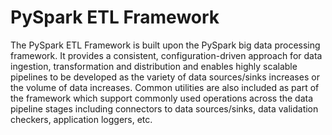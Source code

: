 # PySpark ETL Framework
The PySpark ETL Framework is built upon the PySpark big data processing framework. It provides a consistent, configuration-driven approach for data ingestion, transformation and distribution and enables highly scalable pipelines to be developed as the variety of data sources/sinks increases or the volume of data increases. Common utilities are also included as part of the framework which support commonly used operations across the data pipeline stages including connectors to data sources/sinks, data validation checkers, application loggers, etc.